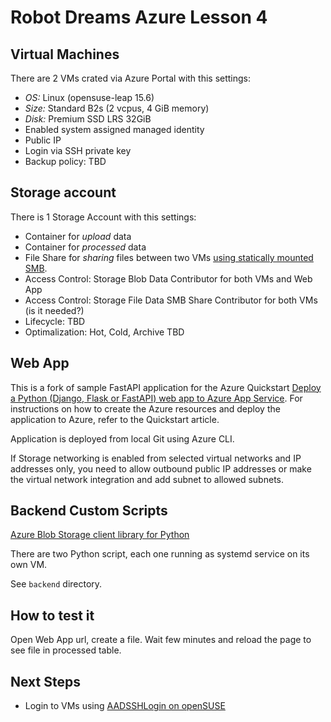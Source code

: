 # Robot Dreams Azure Lesson 4

## Virtual Machines

There are 2 VMs crated via Azure Portal with this settings:

- *OS:* Linux (opensuse-leap 15.6)
- *Size:* Standard B2s (2 vcpus, 4 GiB memory)
- *Disk:* Premium SSD LRS 32GiB
- Enabled system assigned managed identity
- Public IP
- Login via SSH private key
- Backup policy: TBD

## Storage account

There is 1 Storage Account with this settings:
- Container for *upload* data
- Container for *processed* data
- File Share for *sharing* files between two VMs [using statically mounted SMB](https://learn.microsoft.com/en-us/azure/storage/files/storage-how-to-use-files-linux?tabs=SLES%2Csmb311).
- Access Control: Storage Blob Data Contributor for both VMs and Web App
- Access Control: Storage File Data SMB Share Contributor for both VMs (is it needed?)
- Lifecycle: TBD
- Optimalization: Hot, Cold, Archive TBD

## Web App

This is a fork of sample FastAPI application for the Azure Quickstart [Deploy a
Python (Django, Flask or FastAPI) web app to Azure App
Service](https://docs.microsoft.com/en-us/azure/app-service/quickstart-python).
For instructions on how to create the Azure resources and deploy the application
to Azure, refer to the Quickstart article.

Application is deployed from local Git using Azure CLI.

If Storage networking is enabled from selected virtual networks and IP addresses
only, you need to allow outbound public IP addresses or make the virtual network
integration and add subnet to allowed subnets.

## Backend Custom Scripts

[Azure Blob Storage client library for Python](https://learn.microsoft.com/en-us/azure/storage/blobs/storage-quickstart-blobs-python?tabs=managed-identity%2Croles-azure-portal%2Csign-in-azure-cli&pivots=blob-storage-quickstart-scratch)

There are two Python script, each one running as systemd service on its own VM.

See `backend` directory.

## How to test it

Open Web App url, create a file. Wait few minutes and reload the page to see file in processed table.

## Next Steps

- Login to VMs using [AADSSHLogin on openSUSE](https://learn.microsoft.com/en-us/entra/identity/devices/howto-vm-sign-in-azure-ad-linux)

